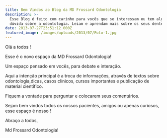 ```yaml
---
title: Bem Vindos ao Blog da MD Frossard Odontologia
description: >-
  Esse Blog é feito com carinho para vocês que se interessam ou tem alguma
  dúvida sobre a odontologia. Leiam e aprendam mais sobre os seus dentes. 
date: 2013-07-27T23:51:12.000Z
featured_image: /images/uploads/2013/07/Foto-1.jpg
---
```

Olá a todos ! 

Esse é o novo espaço da MD Frossard Odontologia! 

Um espaço pensado em vocês, para debate e interação. 

Aqui a intenção principal é a troca de informações, através de textos sobre odontologia,dicas, casos clínicos, cursos importantes e publicação de material científico. 

Fiquem a vontade para perguntar e colocarem seus comentários. 

Sejam bem vindos todos os nossos pacientes, amigos ou apenas curiosos, esse espaço é nosso !   

Abraço a todos, 

Md Frossard Odontologia!
